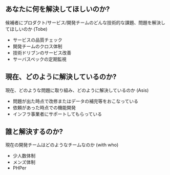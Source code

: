 ## あなたに何を解決してほしいのか?
候補者にプロダクト/サービス/開発チームのどんな技術的な課題、問題を解決してほしいのか (Tobe)
* サービスの品質チェック
* 開発チームのクロス体制
* 技術ドリブンのサービス改善
* サーバスペックの定期監視

## 現在、どのように解決しているのか?
現在、どのような問題に取り組み、どのように解決しているのか (Asis)
* 問題が出た時点で改修またはデータの補完等をおこなっている
* 依頼があった時点での機能開発
* インフラ事業者にサポートしてもらっている


## 誰と解決するのか?
現在の開発チームはどのようなチームなのか (with who)
* 少人数体制
* メンズ体制
* PHPer
